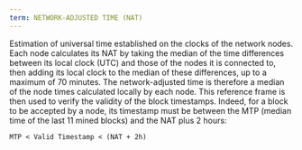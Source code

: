 ```yaml
---
term: NETWORK-ADJUSTED TIME (NAT)
---
```


Estimation of universal time established on the clocks of the network nodes. Each node calculates its NAT by taking the median of the time differences between its local clock (UTC) and those of the nodes it is connected to, then adding its local clock to the median of these differences, up to a maximum of 70 minutes. The network-adjusted time is therefore a median of the node times calculated locally by each node. This reference frame is then used to verify the validity of the block timestamps. Indeed, for a block to be accepted by a node, its timestamp must be between the MTP (median time of the last 11 mined blocks) and the NAT plus 2 hours:

```text
MTP < Valid Timestamp < (NAT + 2h)
```